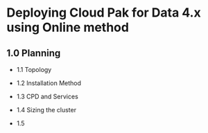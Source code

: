 # Deploying Cloud Pak for Data 4.x using Online method


## 1.0 Planning

- 1.1 Topology

- 1.2 Installation Method

- 1.3 CPD and Services

- 1.4 Sizing the cluster

- 1.5 



